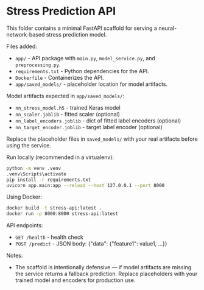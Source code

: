 # Stress Prediction API

This folder contains a minimal FastAPI scaffold for serving a neural-network-based stress prediction model.

Files added:

- `app/` - API package with `main.py`, `model_service.py`, and `preprocessing.py`.
- `requirements.txt` - Python dependencies for the API.
- `Dockerfile` - Containerizes the API.
- `app/saved_models/` - placeholder location for model artifacts.

Model artifacts expected in `app/saved_models/`:

- `nn_stress_model.h5` - trained Keras model
- `nn_scaler.joblib` - fitted scaler (optional)
- `nn_label_encoders.joblib` - dict of fitted label encoders (optional)
- `nn_target_encoder.joblib` - target label encoder (optional)

Replace the placeholder files in `saved_models/` with your real artifacts before using the service.

Run locally (recommended in a virtualenv):

```bash
python -m venv .venv
.venv\Scripts\activate
pip install -r requirements.txt
uvicorn app.main:app --reload --host 127.0.0.1 --port 8000
```

Using Docker:

```bash
docker build -t stress-api:latest .
docker run -p 8000:8000 stress-api:latest
```

API endpoints:

- `GET /health` - health check
- `POST /predict` - JSON body: {"data": {"feature1": value1, ...}}

Notes:

- The scaffold is intentionally defensive — if model artifacts are missing the service returns a fallback prediction. Replace placeholders with your trained model and encoders for production use.
